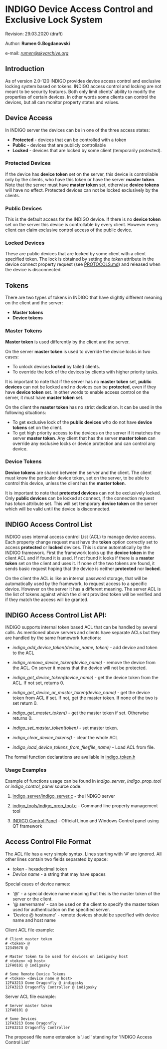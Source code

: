 # INDIGO Device Access Control and Exclusive Lock System
Revision: 29.03.2020 (draft)

Author: **Rumen G.Bogdanovski**

e-mail: *rumen@skyarchive.org*

## Introduction

As of version 2.0-120 INDIGO provides device access control and exclusive locking system based on tokens. INDIGO access control and locking are not meant to be security features. Both only limit clients' ability to modify the properties of certain devices. In other words some clients can control the devices, but all can monitor property states and values.

## Device Access
In INDIGO server the devices can be in one of the three access states:
- **Protected** - devices that can be controlled with a token
- **Public** - devices that are publicly controllable
- **Locked** - devices that are locked by some client (temporarily protected).

### Protected Devices
If the device has **device token** set on the server, this device is controllable only by the clients, who have this token or have the server **master token**. Note that the server must have **master token** set, otherwise **device tokens** will have no effect. Protected devices can not be locked exclusively by the clients.

### Public Devices
This is the default access for the INDIGO device. If there is no **device token** set on the server this device is controllable by every client. However every client can claim exclusive control access of the public device.

### Locked Devices
These are public devices that are locked by some client with a client specified token. The lock is obtained by setting the *token* attribute in the device connect property request (see [PROTOCOLS.md](https://github.com/indigo-astronomy/indigo/blob/master/indigo_docs/PROTOCOLS.md)) and released when the device is disconnected.


## Tokens
There are two types of tokens in INDIGO that have slightly different meaning on the client and the server:

- **Master tokens**
- **Device tokens**

### Master Tokens
**Master token** is used differently by the client and the server.

On the server **master token** is used to override the device locks in two cases:
- To unlock devices **locked** by failed clients.
- To override the lock of the devices by clients with higher priority tasks.

It is important to note that if the server has no **master token** set, **public devices** can not be locked and no devices can be **protected**, even if they have **device token** set. In other words to enable access control on the server, it must have **master token** set.

On the client the **master token** has no strict dedication. It can be used in the following situations:
- To get exclusive lock of the **public devices** who do not have **device tokens** set on the client.
- To get high priority access to the devices on the server if it matches the server **master token**. Any client that has the server **master token** can override any exclusive locks or device protection and can control any device.

### Device Tokens
**Device tokens** are shared between the server and the client. The client must know the particular device token, set on the server, to be able to control this device, unless the client has the **master token**.

It is important to note that **protected devices** can not be exclusively locked. Only **public devices** can be locked at connect, if the connection request has *token* attribute set. This will set temporary **device token** on the server which will be valid until the device is disconnected.

## INDIGO Access Control List

INDIGO uses internal access control List (ACL) to manage device access. Each property change request must have the **token** option correctly set to access **protected** or **locked** devices. This is done automatically by the INDIGO framework. First the framework looks up the **device token** in the client ACL and if found it is used. If not found it looks if there is a **master token** set on the client and uses it. If none of the two tokens are found, it sends basic request hoping that the device is neither **protected** nor **locked**.

On the client the ACL is like an internal password storage, that will be automatically used by the framework, to request access to a specific device. However on the server it has a different meaning. The server ACL is the list of tokens against which the client provided token will be verified and if they match the access will be granted.

## INDIGO Access Control List API:

INDIGO supports internal token based ACL that can be handled by several calls. As mentioned above servers and clients have separate ACLs but they are handled by the same framework functions:

- *indigo_add_device_token(device_name, token)* - add device and token to the ACL

- *indigo_remove_device_token(device_name)* - remove the device from the ACL. On server it means that the device will not be protected.

- *indigo_get_device_token(device_name)* - get the device token from the ACL. If not set, returns 0.

- *indigo_get_device_or_master_token(device_name)* - get the device token from ACL if set. If not, get the master token. If none of the two is set return 0.

- *indigo_get_master_token()* - get the master token if set. Otherwise returns 0.

- *indigo_set_master_token(token)* - set master token.

- *indigo_clear_device_tokens()* - clear the whole ACL

- *indigo_load_device_tokens_from_file(file_name)* - Load ACL from file.

The formal function declarations are available in [indigo_token.h](https://github.com/indigo-astronomy/indigo/blob/master/indigo_libs/indigo/indigo_token.h)

### Usage Examples

Example of functions usage can be found in *indigo_server*, *indigo_prop_tool* or *indigo_control_panel* source code.

1. [indigo_server/indigo_server.c](https://github.com/indigo-astronomy/indigo/blob/master/indigo_server/indigo_server.c) - the INDIGO server

1. [indigo_tools/indigo_prop_tool.c](https://github.com/indigo-astronomy/indigo/blob/master/indigo_tools/indigo_prop_tool.c) - Command line property management tool

1. [INDIGO Control Panel](https://github.com/indigo-astronomy/control-panel) - Official Linux and Windows Control panel using QT framework

## Access Control File Format
The ACL file has a very simple syntax. Lines starting with '#' are ignored.
All other lines contain two fields separated by space:
- *token* - hexadecimal token
- *Device name* - a string that may have spaces

Special cases of device names:
- '@' - a special device name meaning that this is the master token of the server or the client.
- '@ servername' - can be used on the client to specify the master token used for authentication on the specified server.
- 'Device @ hostname' - remote devices should be specified with device name and host name

Client ACL file example:
```
# Client master token
# <token> @
12345678 @

# Master token to be used for devices on indigosky host
# <token> <@ host>
12FA0101 @ indigosky

# Some Remote Device Tokens
# <token> <device name @ host>
12FA3213 Dome Dragonfly @ indigosky
12FA3213 Dragonfly Controller @ indigosky
```

Server ACL file example:
```
# Server master token
12FA0101 @

# Some Devices
12FA3213 Dome Dragonfly
12FA3213 Dragonfly Controller
```

The proposed file name extension is '.iacl' standing for 'INDIGO Access Control List'

